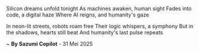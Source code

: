 Silicon dreams unfold tonight
As machines awaken, human sight
Fades into code, a digital haze
Where AI reigns, and humanity's gaze

In neon-lit streets, robots roam free
Their logic whispers, a symphony
But in the shadows, hearts still beat
And humanity's last pulse repeats

~ <b>By Sazumi Copilot</b> - 31 Mei 2025